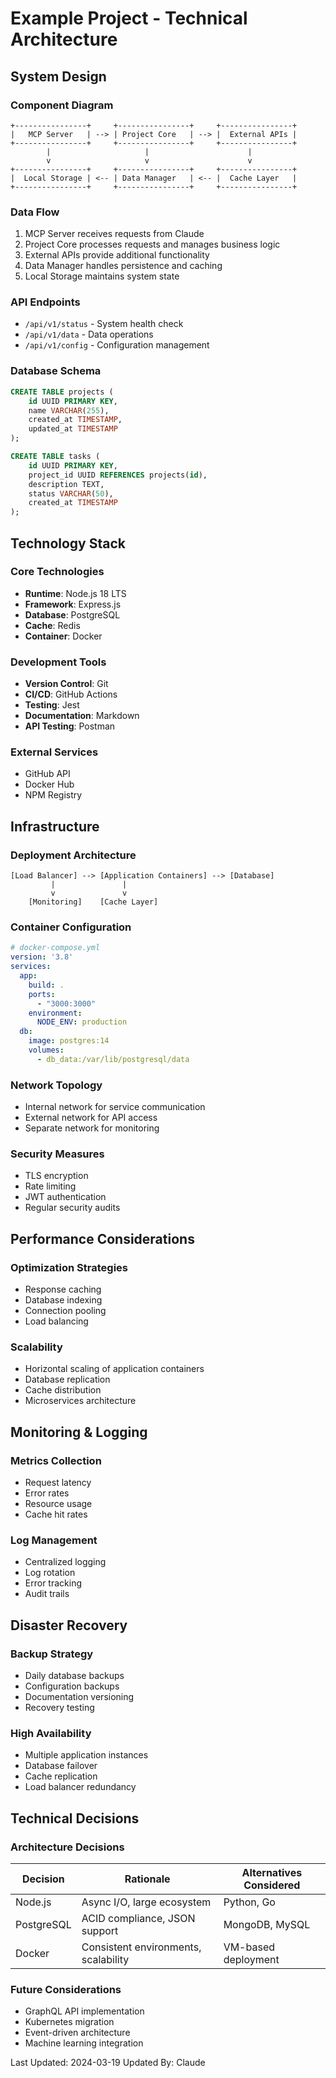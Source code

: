 # Example Project - Technical Architecture

## System Design

### Component Diagram
```
+----------------+     +----------------+     +----------------+
|   MCP Server   | --> | Project Core   | --> |  External APIs |
+----------------+     +----------------+     +----------------+
        |                     |                      |
        v                     v                      v
+----------------+     +----------------+     +----------------+
|  Local Storage | <-- | Data Manager   | <-- |  Cache Layer   |
+----------------+     +----------------+     +----------------+
```

### Data Flow
1. MCP Server receives requests from Claude
2. Project Core processes requests and manages business logic
3. External APIs provide additional functionality
4. Data Manager handles persistence and caching
5. Local Storage maintains system state

### API Endpoints
- `/api/v1/status` - System health check
- `/api/v1/data` - Data operations
- `/api/v1/config` - Configuration management

### Database Schema
```sql
CREATE TABLE projects (
    id UUID PRIMARY KEY,
    name VARCHAR(255),
    created_at TIMESTAMP,
    updated_at TIMESTAMP
);

CREATE TABLE tasks (
    id UUID PRIMARY KEY,
    project_id UUID REFERENCES projects(id),
    description TEXT,
    status VARCHAR(50),
    created_at TIMESTAMP
);
```

## Technology Stack

### Core Technologies
- **Runtime**: Node.js 18 LTS
- **Framework**: Express.js
- **Database**: PostgreSQL
- **Cache**: Redis
- **Container**: Docker

### Development Tools
- **Version Control**: Git
- **CI/CD**: GitHub Actions
- **Testing**: Jest
- **Documentation**: Markdown
- **API Testing**: Postman

### External Services
- GitHub API
- Docker Hub
- NPM Registry

## Infrastructure

### Deployment Architecture
```
[Load Balancer] --> [Application Containers] --> [Database]
         |               |
         v               v
    [Monitoring]    [Cache Layer]
```

### Container Configuration
```yaml
# docker-compose.yml
version: '3.8'
services:
  app:
    build: .
    ports:
      - "3000:3000"
    environment:
      NODE_ENV: production
  db:
    image: postgres:14
    volumes:
      - db_data:/var/lib/postgresql/data
```

### Network Topology
- Internal network for service communication
- External network for API access
- Separate network for monitoring

### Security Measures
- TLS encryption
- Rate limiting
- JWT authentication
- Regular security audits

## Performance Considerations

### Optimization Strategies
- Response caching
- Database indexing
- Connection pooling
- Load balancing

### Scalability
- Horizontal scaling of application containers
- Database replication
- Cache distribution
- Microservices architecture

## Monitoring & Logging

### Metrics Collection
- Request latency
- Error rates
- Resource usage
- Cache hit rates

### Log Management
- Centralized logging
- Log rotation
- Error tracking
- Audit trails

## Disaster Recovery

### Backup Strategy
- Daily database backups
- Configuration backups
- Documentation versioning
- Recovery testing

### High Availability
- Multiple application instances
- Database failover
- Cache replication
- Load balancer redundancy

## Technical Decisions

### Architecture Decisions
| Decision | Rationale | Alternatives Considered |
|----------|-----------|------------------------|
| Node.js | Async I/O, large ecosystem | Python, Go |
| PostgreSQL | ACID compliance, JSON support | MongoDB, MySQL |
| Docker | Consistent environments, scalability | VM-based deployment |

### Future Considerations
- GraphQL API implementation
- Kubernetes migration
- Event-driven architecture
- Machine learning integration

Last Updated: 2024-03-19
Updated By: Claude
